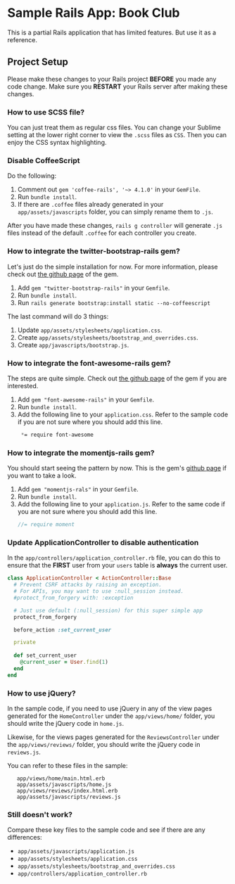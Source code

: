 # Sample Rails App: Book Club

This is a partial Rails application that has limited features. But use it as a reference.

## Project Setup

Please make these changes to your Rails project **BEFORE** you made any code change. Make sure you **RESTART** your Rails server after making these changes.

### How to use SCSS file?

You can just treat them as regular css files. You can change your Sublime setting at the lower right corner to view the `.scss` files as `CSS`. Then you can enjoy the CSS syntax highlighting.

### Disable CoffeeScript

Do the following:
  1. Comment out `gem 'coffee-rails', '~> 4.1.0'` in your `GemFile`.
  1. Run `bundle install`.
  1. If there are `.coffee` files already generated in your `app/assets/javascripts` folder, you can simply rename them to `.js`.

After you have made these changes, `rails g controller` will generate `.js` files instead of the default `.coffee` for each controller you create.

### How to integrate the twitter-bootstrap-rails gem?

Let's just do the simple installation for now. For more information, please check out [the github page](https://github.com/seyhunak/twitter-bootstrap-rails) of the gem.

  1. Add `gem "twitter-bootstrap-rails"` in your `Gemfile`.
  1. Run `bundle install`.
  1. Run `rails generate bootstrap:install static --no-coffeescript`

The last command will do 3 things:
  1. Update `app/assets/stylesheets/application.css`.
  1. Create `app/assets/stylesheets/bootstrap_and_overrides.css`.
  1. Create `app/javascripts/bootstrap.js`.

### How to integrate the font-awesome-rails gem?

The steps are quite simple. Check out [the github page](https://github.com/bokmann/font-awesome-rails) of the gem if you are interested.

  1. Add `gem "font-awesome-rails"` in your `Gemfile`.
  1. Run `bundle install`.
  1. Add the following line to your `application.css`. Refer to the sample code if you are not sure where you should add this line.
     ```css
      *= require font-awesome
     ```

### How to integrate the momentjs-rails gem?

You should start seeing the pattern by now. This is the gem's [github page](https://github.com/derekprior/momentjs-rails) if you want to take a look.

  1. Add `gem "momentjs-rals"` in your `Gemfile`.
  1. Run `bundle install`.
  1. Add the following line to your `application.js`. Refer to the same code if you are not sure where you should add this line.
     ```javascript
     //= require moment
     ```
### Update ApplicationController to disable authentication

In the `app/controllers/application_controller.rb` file, you can do this to ensure that the **FIRST** user from your `users` table is **always** the current user.

```ruby
class ApplicationController < ActionController::Base
  # Prevent CSRF attacks by raising an exception.
  # For APIs, you may want to use :null_session instead.
  #protect_from_forgery with: :exception

  # Just use default (:null_session) for this super simple app
  protect_from_forgery

  before_action :set_current_user

  private
 
  def set_current_user
    @current_user = User.find(1)
  end
end
```

### How to use jQuery?

In the sample code, if you need to use jQuery in any of the view pages generated for the `HomeController` under the `app/views/home/` folder, you should write the jQuery code in `home.js`.

Likewise, for the views pages generated for the `ReviewsController` under the `app/views/reviews/` folder, you should write the jQuery code in `reviews.js`.

You can refer to these files in the sample:
```
   app/views/home/main.html.erb
   app/assets/javascripts/home.js
   app/views/reviews/index.html.erb
   app/assets/javascripts/reviews.js
```


### Still doesn't work?

Compare these key files to the sample code and see if there are any differences:
  - `app/assets/javascripts/application.js`
  - `app/assets/stylesheets/application.css`
  - `app/assets/stylesheets/bootstrap_and_overrides.css`
  - `app/controllers/application_controller.rb`


